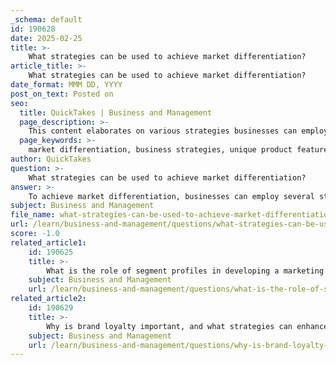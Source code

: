 ```yaml
---
_schema: default
id: 190628
date: 2025-02-25
title: >-
    What strategies can be used to achieve market differentiation?
article_title: >-
    What strategies can be used to achieve market differentiation?
date_format: MMM DD, YYYY
post_on_text: Posted on
seo:
  title: QuickTakes | Business and Management
  page_description: >-
    This content elaborates on various strategies businesses can employ to achieve market differentiation, including unique product features, quality emphasis, exceptional customer service, strong brand image, and targeted marketing.
  page_keywords: >-
    market differentiation, business strategies, unique product features, quality performance, customer service, brand image, pricing strategies, service differentiation, personnel differentiation, positioning strategies, target market focus, innovation, technology
author: QuickTakes
question: >-
    What strategies can be used to achieve market differentiation?
answer: >-
    To achieve market differentiation, businesses can employ several strategies that focus on distinguishing their products or services from those of competitors. Here are some effective strategies:\n\n1. **Unique Product Features**: Develop and highlight unique features that set your product apart. This could include innovative technology, superior quality, or exclusive designs. For example, a smartphone brand may differentiate itself by offering advanced camera technology or unique software capabilities.\n\n2. **Quality and Performance**: Emphasizing high quality and performance can attract consumers who prioritize these attributes. Brands like Apple have successfully differentiated themselves by focusing on premium materials and exceptional user experiences.\n\n3. **Customer Service Excellence**: Providing outstanding customer service can be a significant differentiator. Companies like Zappos are known for their exceptional customer service, which enhances customer loyalty and brand perception.\n\n4. **Brand Image and Reputation**: Building a strong brand image through effective marketing and consistent messaging can help differentiate a product. Brands that convey a compelling story or mission, such as sustainability or social responsibility, can resonate more with consumers.\n\n5. **Pricing Strategies**: Differentiation can also be achieved through pricing strategies. Offering premium products at higher prices can create a perception of exclusivity, while competitive pricing can attract cost-conscious consumers. \n\n6. **Service Differentiation**: This involves providing unique services that enhance the customer experience. For instance, a car dealership might offer exceptional after-sales service, while a hotel chain could provide personalized guest experiences.\n\n7. **Personnel Differentiation**: Hiring and training skilled personnel can enhance service quality and customer interactions. Companies like Starbucks focus on employee training to ensure a consistent and high-quality customer experience.\n\n8. **Positioning Strategies**: Utilizing positioning maps can help visualize how your product stands relative to competitors based on key differentiating factors. This strategic approach allows businesses to identify gaps in the market and position their offerings accordingly.\n\n9. **Target Market Focus**: Tailoring products and marketing efforts to specific target markets can create differentiation. Understanding demographic, psychographic, and behavioral characteristics of your audience allows for more personalized marketing strategies.\n\n10. **Innovation and Technology**: Staying ahead of market trends through innovation can provide a competitive edge. Companies that invest in research and development to create cutting-edge products often stand out in crowded markets.\n\nBy implementing these strategies, businesses can effectively differentiate themselves in the marketplace, attract their target audience, and build brand loyalty.
subject: Business and Management
file_name: what-strategies-can-be-used-to-achieve-market-differentiation.md
url: /learn/business-and-management/questions/what-strategies-can-be-used-to-achieve-market-differentiation
score: -1.0
related_article1:
    id: 190625
    title: >-
        What is the role of segment profiles in developing a marketing strategy?
    subject: Business and Management
    url: /learn/business-and-management/questions/what-is-the-role-of-segment-profiles-in-developing-a-marketing-strategy
related_article2:
    id: 190629
    title: >-
        Why is brand loyalty important, and what strategies can enhance it?
    subject: Business and Management
    url: /learn/business-and-management/questions/why-is-brand-loyalty-important-and-what-strategies-can-enhance-it
---
```


&nbsp;